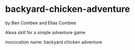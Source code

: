 # backyard-chicken-adventure

by Ben Combee and Elias Combee

Alexa skill for a simple adventure game

invcocation name: backyard chicken adventure